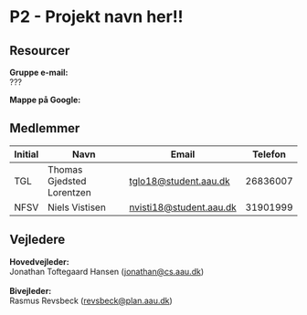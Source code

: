 # P2 - Projekt navn her!!

## Resourcer

**Gruppe e-mail:**<br>
???

**Mappe på Google:**<br>


## Medlemmer

| Initial | Navn | Email | Telefon |
| ------------- | ------------- | ------------- | ------------- |
| TGL | Thomas Gjedsted Lorentzen | tglo18@student.aau.dk | 26836007 |
| NFSV | Niels Vistisen | nvisti18@student.aau.dk  | 31901999 |

## Vejledere
**Hovedvejleder:**<br>Jonathan Toftegaard Hansen (jonathan@cs.aau.dk)<br><br>
**Bivejleder:**<br>Rasmus Revsbeck (revsbeck@plan.aau.dk)

